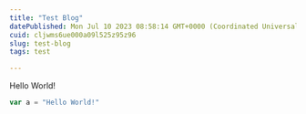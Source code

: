 ```yaml
---
title: "Test Blog"
datePublished: Mon Jul 10 2023 08:58:14 GMT+0000 (Coordinated Universal Time)
cuid: cljwms6ue000a09l525z95z96
slug: test-blog
tags: test

---
```


Hello World!

```javascript
var a = "Hello World!"
```